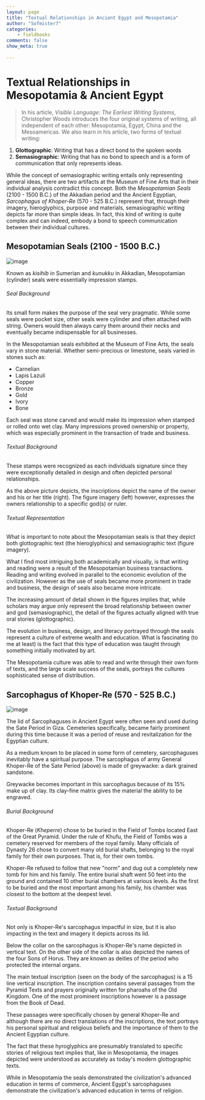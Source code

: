 ```yaml
---
layout: page  
title: "Textual Relationships in Ancient Egypt and Mesopotamia"  
author: "Sofmister7" 
categories:  
    - fieldbooks   
comments: false  
show_meta: true
    
---
```


# Textual Relationships in Mesopotamia & Ancient Egypt 

> In his article, *Visible Language: The Earliest Writing Systems*, Christopher Woods introduces the four original systems of writing, all independent of each other: Mesopotamia, Egypt, China and the Mesoamericas. We also learn in his article, two forms of textual writing: 

1. **Glottographic**: Writing that has a direct bond to the spoken words 
2. **Semasiographic**: Writing that has no bond to speech and is a form of communication that only represents ideas. 

While the concept of semasiographic writing entails only representing general ideas, there are two artifacts at the Museum of Fine Arts that in their individual analysis contradict this concept. Both the *Mesopotamian Seals* (2100 - 1500 B.C.) of the Akkadian period and the Ancient Egyptian, *Sarcophagus of Khoper-Re* (570 - 525 B.C.) represent that, through their imagery, hieroglyphics, purpose and materials, semasiographic writing depicts far more than simple ideas. In fact, this kind of writing is quite complex and can indeed, embody a bond to speech communication between their individual cultures. 

## Mesopotamian Seals (2100 - 1500 B.C.) 
![image](https://fthmb.tqn.com/BdUfg_6EmuF13vE4T4WHakN-fts=/768x0/filters:no_upscale()/CylinderSealMoonGod-56aab7cc3df78cf772b4744c.jpg)

Known as *kisihib* in Sumerian and *kunukku* in Akkadian, Mesopotamian (cylinder) seals were essentially impression stamps. 

###### Seal Background 

Its small form makes the purpose of the seal very pragmatic. While some seals were pocket size, other seals were cylinder and often attached with string. Owners would then always carry them around their necks and eventually became indispensable for all businesses. 

In the Mesopotamian seals exhibited at the Museum of Fine Arts, the seals vary in stone material. Whether semi-precious or limestone, seals varied in stones such as: 

* Carnelian 
* Lapis Lazuli 
* Copper 
* Bronze 
* Gold 
* Ivory 
* Bone 

Each seal was stone carved and would make its impression when stamped or rolled onto wet clay. Many impressions proved ownership or property, which was especially prominent in the transaction of trade and business. 

###### Textual Background 

These stamps were recognized as each individuals signature since they were exceptionally detailed in design and often depicted personal relationships. 

As the above picture depicts, the inscriptions depict the name of the owner and his or her title (right). The figure imagery (left) however, expresses the owners relationship to a specific god(s) or ruler. 

###### Textual Representation 

What is important to note about the Mesopotamian seals is that they depict both glottographic text (the hieroglyphics) and semasiographic text (figure imagery). 

What I find most intriguing both academically and visually, is that writing and reading were a result of the Mesopotamian business transactions. Reading and writing evolved in parallel to the economic evolution of the civilization. However as the use of seals became more prominent in trade and business, the design of seals also became more intricate. 

The increasing amount of detail shown in the figures implies that, while scholars may argue only represent the broad relationship between owner and god (semasiographic), the detail of the figures actually aligned with true oral stories (glottographic). 

The evolution in business, design, and literacy portrayed through the seals represent a culture of extreme wealth and education. What is fascinating (to me at least) is the fact that this type of education was taught through something initially motivated by art. 

The Mesopotamia culture was able to read and write through their own form of texts, and the large scale success of the seals, portrays the cultures sophisticated sense of distribution.  
 

## Sarcophagus of Khoper-Re (570 - 525 B.C.) 

![image](https://i.pinimg.com/236x/5c/b0/19/5cb019d8359c3ba37c5fecbfce2c695b--ancient-egypt-all-things.jpg)

The lid of Sarcophaguses in Ancient Egypt were often seen and used during the Sate Period in Giza. Cemeteries specifically, became fairly prominent during this time because it was a period of reuse and revitalization for the Egyptian culture. 

As a medium known to be placed in some form of cemetery, sarcophaguses inevitably have a spiritual purpose. The sarcophagus of army General Khoper-Re of the Sate Period (above) is made of greywacke: a dark grained sandstone. 

Greywacke becomes important in this sarcophagus because of its 15% make up of clay. Its clay-fine matrix gives the material the ability to be engraved. 

###### Burial Background  

Khoper-Re (*Kheperre*) chose to be buried in the Field of Tombs located East of the Great Pyramid. Under the rule of Khufu, the Field of Tombs was a cemetery reserved for members of the royal family. Many officials of Dynasty 26 chose to convert many old burial shafts, belonging to the royal family for their own purposes. That is, for their own tombs. 

Khoper-Re refused to follow that new "norm" and dug out a completely new tomb for him and his family. The entire burial shaft went 50 feet into the ground and contained 10 other burial chambers at various levels. As the first to be buried and the most important among his family, his chamber was closest to the bottom at the deepest level. 

###### Textual Background 

Not only is Khoper-Re's sarcophagus impactful in size, but it is also impacting in the text and imagery it depicts across its lid. 

Below the collar on the sarcophagus is Khoper-Re's name depicted in vertical text. On the other side of the collar is also depicted the names of the four Sons of Horus. They are known as deities of the period who protected the internal organs. 

The main textual inscription (seen on the body of the sarcophagus) is a 15 line vertical inscription. The inscription contains several passages from the Pyramid Texts and prayers originally written for pharoahs of the Old Kingdom. One of the most prominent inscriptions however is a passage from the Book of Dead. 

These passages were specifically chosen by general Khoper-Re and although there are no direct translations of the inscriptions, the text portrays his personal spiritual and religious beliefs and the importance of them to the Ancient Egyptian culture. 

The fact that these hyroglyphics are presumably translated to specific stories of religious text implies that, like in Mesopotamia, the images depicted were understood as accurately as today's modern glottographic texts. 

While in Mesopotamia the seals demonstrated the civilization's advanced education in terms of commerce, Ancient Egypt's sarcophaguses demonstrate the civilization's advanced education in terms of religion. 
